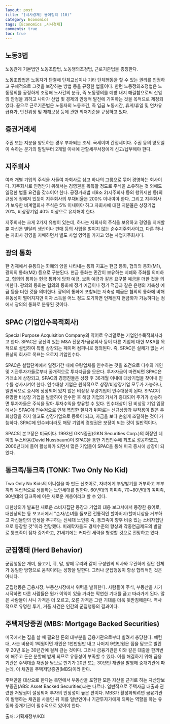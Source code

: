 ```yaml
---
layout: post
title: "[시사경제] 용어정리 (10)"
category: Economics
tags: [Economics ,시사경제]
comments: true
toc: true
---
```

## 노동3법

노동관계 기본법인 노동조합법, 노동쟁의조정법, 근로기준법을 총칭한다.

노동조합법은 노동자가 단결해 단체교섭이나 기타 단체행동을 할 수 있는 권리를 인정하고 구체적으로 그것을 보장하는 방법 등을 규정한 법률이다. 한편 노동쟁의조정법은 노동쟁의를 공정하게 조정해 노사간의 분규, 즉 노동쟁의를 예방 내지 해결함으로써 산업의 안정을 꾀하고 나아가 산업 및 경제의 안정적 발전에 기여하는 것을 목적으로 제정되었다. 끝으로 근로기준법은 노동자의 노동조건, 즉 임금 노동시간, 휴게/휴일 및 연차유급휴가, 안전위생 및 재해보상 등에 관한 최저기준을 규정하고 있다.

## 증권거래세

주권 또는 지분을 양도하는 경우 부과되는 조세. 국세이며 간접세이다. 주권 등의 양도일이 속하는 분기의 말일부터 2개월 이내에 관할세무서장에게 신고/납부해야 한다.

## 지주회사

여러 개별 기업의 주식을 사들여 자회사로 삼고 하나의 그룹으로 묶어 경영하는 회사이다. 지주회사로 인정받기 위해서는 경영권을 획득할 정도로 주식을 소유하는 것 외에도 일정한 법률 요건을 갖추어야 한다. 공정거래법 제8조 2(지주회사 등의 행위제한 등)의 규정에 정해져 있듯이 지주회사의 부채비율은 200% 이내여야 한다. 그리고 지주회사가 보유한 비계열회사 주식은 5% 이내여야 하고 자회사에 대한 지분율은 상장기업 20%, 비상장기업 40% 이상으로 유지해야 한다.

지주회사는 크게 2가지 유형이 있는데, 하나는 자회사의 주식을 보유하고 경영을 지배할 뿐 자신은 별달리 생산이나 판매 등의 사업을 벌이지 않는 순수지주회사이고, 다른 하나는 자회사 경영을 지배하면서 별도 사업 영역을 가지고 있는 사업지주회사다.

## 광의 통화

한 경제에서 유통되는 화폐의 양을 나타내는 통화 지표는 현금 통화, 협의의 통화(M1), 광의의 통화(M2) 등으로 구분된다. 현금 통화는 민간이 보유하는 지폐와 주화를 의미하고, 협의의 통화는 현금 통화에 당좌 예금, 보통 예금과 같은 요구불 예금을 더한 것을 의미한다. 광의의 통화는 협의의 통화에 정기 예금이나 정기 적금과 같은 은행의 저축성 예금 등을 더한 것을 의미한다. 광의의 통화에 포함되는 저축성 예금은 협의의 통화에 비해 유동성이 떨어지지만 이자 소득을 어느 정도 포기하면 언제든지 현금화가 가능하다는 점에서 광의의 통화로 분류된 것이다.

## SPAC (기업인수목적회사)

Special Purpose Acquisition Company의 약어로 우리말로는 기업인수목적회사라고 한다. SPAC은 공신력 있는 M&A 전문가/금융회사 등이 다른 기업에 대한 M&A를 목적으로 설립하여 특별 상장되는 페이퍼 컴퍼니로 정의된다. 즉, SPAC은 실체가 없는 서류상의 회사로 목표는 오로지 기업인수다. 

SPAC은 설립단계에서 일정기간 내에 우량업체를 인수하는 것을 조건으로 다수의 개인 및 기관투자가들로부터 공개적으로 투자자금을 모은다. 투자자금이 마련되면 SPAC은 거래소에 상장되고, SPAC의 경영진들은 상장 후 36개월 이내에 대상기업을 찾아내 인수를 성사시켜야 한다. 인수대상 기업은 원칙적으로 상장/비상장기업 모두가 가능하나, 일반적으로 증시에 상장되어 있지 않은 비상장 우량기업이 인수대상이 된다. SPAC이 유망한 비상장 기업을 발굴하여 인수한 후 해당 기업의 가치가 증대되어 주가가 상승하면 투자자들은 주식을 팔아 투자수익을 향유할 수 있다. 인수대상이 된 비상장 기업 입장에서는 SPAC에 인수됨으로 인해 복잡한 절차가 뒤따르는 신규상장과 부작용이 많은 우회상장을 하지 않고도 상장기업으로 등록이 되고, 자금을 보다 손쉽게 조달하는 것이 가능하다. SPAC에 인수되더라도 해당 기업의 경영권은 보장이 되는 것이 일반적이다.

SPAC의 본고장은 미국이다. 1993년 GKN증권(GKN Securities Corp.)의 회장인 데이빗 누스바움(David Nussbaum)이 SPAC을 통한 기업인수에 최초로 성공하였고, 2000년대에 들어 활성화가 되면서 많은 기업들이 SPAC을 통해 미국 증시에 상장이 되었다.

## 통크족/퉁크족 (TONK: Two Only No Kid)

Two Only No Kids의 이니셜을 따 만든 신조어로, 자녀에게 부양받기를 거부하고 부부끼리 독립적으로 생활하는 노인세대를 말한다. 60년대의 히피족, 70~80년대의 여피족, 90년대의 딩크족에 이은 새로운 계층이라고 할 수 있다.

대한상의가 발표한 새로운 소비자집단 등장과 기업의 대응 보고서에서 등장한 용어로, 대한상의는 동 보고서에서 "손자/손녀를 돌보던 전통적인 할아버지/할머니상을 거부하고 자신들만의 인생을 추구하는 신세대 노인층 즉, 통크족이 향후 비중 있는 소비자집단으로 등장할 것"이라 전망했다. 미래학자들도 경제수준의 향상과 각종연금제도의 발달로 퉁크족이 점차 증가하고, 21세기에는 커다란 세력을 형성할 것으로 전망하고 있다.

## 군집행태 (Herd Behavior)

군집행동은 개미, 물고기, 쥐, 말, 양떼 무리와 같이 구성원의 의사와 무관하게 집단 전체가 동일한 방향으로 움직이려는 성향을 말한다. 그러나 군집행동이 항상 합리적인 것은 아니다.

군집행동은 금융시장, 부동산시장에서 위력을 발휘한다. 사람들이 주식, 부동산을 사기 시작하면 다른 사람들은 뭔가 이익이 있을 거라는 막연한 기대를 품고 따라가게 된다. 많은 사람들이 사니 가격은 더 오르고, 오른 가격은 그런 기대를 더욱 뒷받침해준다. 역사적으로 유명한 투기, 거품 사건은 인간의 군집행동의 결과이다.

## 주택저당증권 (MBS: Mortgage Backed Securities)

미국에서는 집을 살 때 필요한 돈의 대부분을 금융기관으로부터 빌려서 충당한다. 예컨대, 사는 비용이 1억원이면 개인은 1천만원만 내고 나머지 9천만원은 집을 담보로 빌린 후 20년 또는 30년간에 걸쳐 갚는 것이다. 그러나 금융기관은 이와 같은 대출을 한꺼번에 해주고 돈은 분할해 받게 되므로 유동성이 부족할 수 있다. 이를 해결하기 위해 금융기관은 주택대출 채권을 담보로 만기가 20년 또는 30년인 채권을 발행해 중개기관에 파는데, 이 채권을 주택저당증권(MBS)이라 한다.

주택만을 대상으로 한다는 측면에서 부동산을 포함한 모든 자산을 근거로 하는 자산담보부증권(ABS: Asset Backed Securities)과는 다르다. 일반적으로 주택자금 대출과 관련한 저당권이 설정되어 투자의 안정성이 높은 편이다. MBS가 활성화되려면 금융기관이 발행하는 채권을 사들인 뒤 이를 일반인이나 기관투자가에게 되파는 역할을 하는 유동화 중개기관이 필수적으로 있어야 한다.

출처: 기획재정부/KDI
